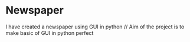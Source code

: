 # Newspaper
I have created a newspaper using GUI in python  // Aim of the project is to make basic of GUI in python perfect
